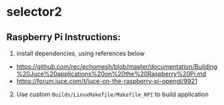 # selector2

## Raspberry Pi Instructions:

1) install dependencies, using references below
 - https://github.com/rec/echomesh/blob/master/documentation/Building%20Juce%20applications%20on%20the%20Raspberry%20Pi.md
 - https://forum.juce.com/t/juce-on-the-raspberry-pi-opengl/9921

2) Use custom `Builds/LinuxMakefile/Makefile_RPI` to build application
